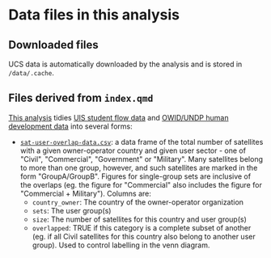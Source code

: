 # Data files in this analysis

## Downloaded files

UCS data is automatically downloaded by the analysis and is stored in `/data/.cache`.

## Files derived from `index.qmd`

[This analysis](../index.qmd) tidies [UIS student flow data](http://data.uis.unesco.org) and [OWID/UNDP human development data](https://ourworldindata.org/human-development-index) into several forms:

* [`sat-user-overlap-data.csv`](sat-user-overlap-data.csv): a data frame of the total number of satellites with a given owner-operator country and given user sector - one of "Civil", "Commercial", "Government" or "Military". Many satellites belong to more than one group, however, and such satellites are marked in the form "GroupA/GroupB". Figures for single-group sets are inclusive of the overlaps (eg. the figure for "Commercial" also includes the figure for "Commercial + Military"). Columns are:
  - `country_owner`: The country of the owner-operator organization
  - `sets`: The user group(s)
  - `size`: The number of satellites for this country and user group(s)
  - `overlapped`: TRUE if this category is a complete subset of another (eg. if all Civil satellites for this country also belong to another user group). Used to control labelling in the venn diagram.
